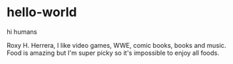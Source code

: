# hello-world

hi humans

Roxy H. Herrera, I like video games, WWE, comic books, books and music.
Food is amazing but I'm super picky so it's impossible to enjoy all foods.
